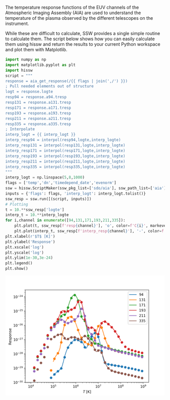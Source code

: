 The temperature response functions of the EUV channels of the Atmospheric Imaging Assembly (AIA) are used to understand the temperature of the plasma observed by the different telescopes on the instrument. 

While these are difficult to calculate, SSW provides a single simple routine to calculate them. The script below shows how you can easily calculate them using hissw and return the results to your current Python workspace and plot them with Matplotlib.

```python
import numpy as np
import matplotlib.pyplot as plt
import hissw
script = """
response = aia_get_response(/{{ flags | join(',/') }})
; Pull needed elements out of structure
logt = response.logte
resp94 = response.a94.tresp
resp131 = response.a131.tresp
resp171 = response.a171.tresp
resp193 = response.a193.tresp
resp211 = response.a211.tresp
resp335 = response.a335.tresp
; Interpolate
interp_logt = {{ interp_logt }}
interp_resp94 = interpol(resp94,logte,interp_logte)
interp_resp131 = interpol(resp131,logte,interp_logte)
interp_resp171 = interpol(resp171,logte,interp_logte)
interp_resp193 = interpol(resp193,logte,interp_logte)
interp_resp211 = interpol(resp211,logte,interp_logte)
interp_resp335 = interpol(resp335,logte,interp_logte)
"""
interp_logt = np.linspace(5,8,1000)
flags = ['temp','dn','timedepend_date','evenorm']
ssw = hissw.ScriptMaker(ssw_pkg_list=['sdo/aia'], ssw_path_list=['aia'])
inputs = {'flags': flags, 'interp_logt': interp_logt.tolist()}
ssw_resp = ssw.run([(script, inputs)])
# Plotting
t = 10.**ssw_resp['logte']
interp_t = 10.**interp_logte
for i,channel in enumerate([94,131,171,193,211,335]):
    plt.plot(t, ssw_resp[f'resp{channel}'], 'o', color=f'C{i}', markevery=3)
    plt.plot(interp_t, ssw_resp[f'interp_resp{channel}'], '-', color=f'C{i}', label=f'{channel}')
plt.xlabel(r'$T$ [K]')
plt.ylabel('Response')
plt.xscale('log')
plt.yscale('log')
plt.ylim(1e-30,3e-24)
plt.legend()
plt.show()
```
![AIA Response Functions](../images/exAIA.png)